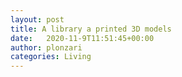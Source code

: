```yaml
---
layout: post
title: A library a printed 3D models 
date:   2020-11-9T11:51:45+00:00
author: plonzari
categories: Living
---
```




<script src="https://embed.github.com/view/3d/plonzari/blog/blob/gh-pages/assets/3D/Rodin.stl"></script>




